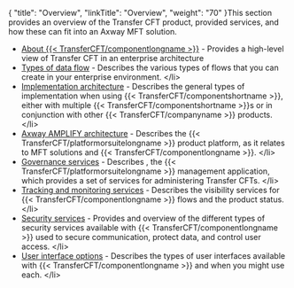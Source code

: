 {
    "title": "Overview",
    "linkTitle": "Overview",
    "weight": "70"
}This section provides an overview of the Transfer CFT product, provided services, and how these can fit into an Axway MFT solution.

-   [About {{< TransferCFT/componentlongname >}}](about_transfer_cft) - Provides a high-level view of Transfer CFT in an enterprise architecture
-   [Types of data flow](c_data_flow_descrpt) - Describes the various types of flows that you can create in your enterprise environment.
                &lt;/li>
-   [Implementation architecture](c_use_cases_cft) - Describes the general types of implementation  when using {{< TransferCFT/componentshortname >}}, either with multiple {{< TransferCFT/componentshortname >}}s or in conjunction with other {{< TransferCFT/companyname >}} products.
                &lt;/li>
-   [Axway AMPLIFY architecture](suite_architecture) - Describes the {{< TransferCFT/platformorsuitelongname >}}  product platform, as it relates to MFT solutions and {{< TransferCFT/componentlongname >}}.
                &lt;/li>
-   [Governance services](c_cg_concepts) - Describes ,  the {{< TransferCFT/platformorsuitelongname >}} management application, which provides a set of services for administering  Transfer CFTs.
                &lt;/li>
-   [Tracking and monitoring services](monitor_and_tracking_services) - Describes the visibility services for {{< TransferCFT/componentlongname >}} flows and the product status.
                &lt;/li>
-   [Security services](intro_security) - Provides and overview of the different types of security services available with {{< TransferCFT/componentlongname >}} used  to secure communication, protect data, and control user access.
                &lt;/li>
-   [User interface options](intro_user_interfaces) - Describes the types of user interfaces available with {{< TransferCFT/componentlongname >}} and when you might use each.
                &lt;/li>

